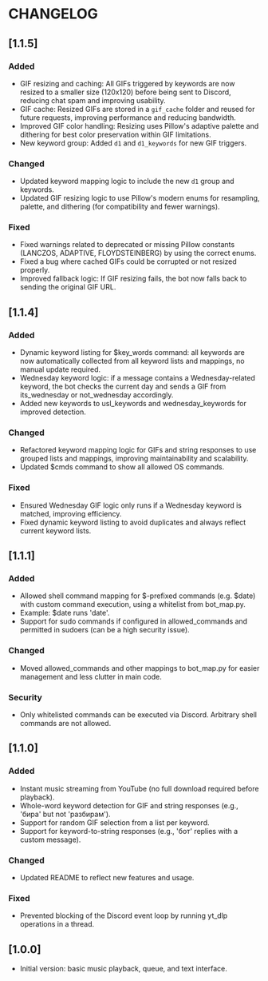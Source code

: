 # CHANGELOG

## [1.1.5]
### Added
- GIF resizing and caching: All GIFs triggered by keywords are now resized to a smaller size (120x120) before being sent to Discord, reducing chat spam and improving usability.
- GIF cache: Resized GIFs are stored in a `gif_cache` folder and reused for future requests, improving performance and reducing bandwidth.
- Improved GIF color handling: Resizing uses Pillow's adaptive palette and dithering for best color preservation within GIF limitations.
- New keyword group: Added `d1` and `d1_keywords` for new GIF triggers.

### Changed
- Updated keyword mapping logic to include the new `d1` group and keywords.
- Updated GIF resizing logic to use Pillow's modern enums for resampling, palette, and dithering (for compatibility and fewer warnings).

### Fixed
- Fixed warnings related to deprecated or missing Pillow constants (LANCZOS, ADAPTIVE, FLOYDSTEINBERG) by using the correct enums.
- Fixed a bug where cached GIFs could be corrupted or not resized properly.
- Improved fallback logic: If GIF resizing fails, the bot now falls back to sending the original GIF URL.

## [1.1.4]
### Added
- Dynamic keyword listing for $key_words command: all keywords are now automatically collected from all keyword lists and mappings, no manual update required.
- Wednesday keyword logic: if a message contains a Wednesday-related keyword, the bot checks the current day and sends a GIF from its_wednesday or not_wednesday accordingly.
- Added new keywords to usl_keywords and wednesday_keywords for improved detection.

### Changed
- Refactored keyword mapping logic for GIFs and string responses to use grouped lists and mappings, improving maintainability and scalability.
- Updated $cmds command to show all allowed OS commands.

### Fixed
- Ensured Wednesday GIF logic only runs if a Wednesday keyword is matched, improving efficiency.
- Fixed dynamic keyword listing to avoid duplicates and always reflect current keyword lists.

## [1.1.1]
### Added
- Allowed shell command mapping for $-prefixed commands (e.g. $date) with custom command execution, using a whitelist from bot_map.py.
- Example: $date runs 'date'.
- Support for sudo commands if configured in allowed_commands and permitted in sudoers (can be a high security issue).

### Changed
- Moved allowed_commands and other mappings to bot_map.py for easier management and less clutter in main code.

### Security
- Only whitelisted commands can be executed via Discord. Arbitrary shell commands are not allowed.

## [1.1.0]
### Added
- Instant music streaming from YouTube (no full download required before playback).
- Whole-word keyword detection for GIF and string responses (e.g., 'бира' but not 'разбирам').
- Support for random GIF selection from a list per keyword.
- Support for keyword-to-string responses (e.g., 'бот' replies with a custom message).

### Changed
- Updated README to reflect new features and usage.

### Fixed
- Prevented blocking of the Discord event loop by running yt_dlp operations in a thread.

## [1.0.0]
- Initial version: basic music playback, queue, and text interface.
